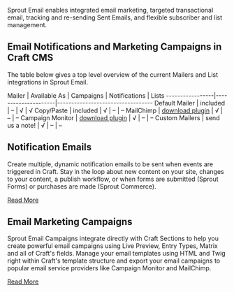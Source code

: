 Sprout Email enables integrated email marketing, targeted transactional email, tracking and re-sending Sent Emails, and flexible subscriber and list management.

## Email Notifications and Marketing Campaigns in Craft CMS

The table below gives a top level overview of the current Mailers and List integrations in Sprout Email. 

  Mailer         | Available As        | Campaigns | Notifications | Lists
-----------------|---------------------|----------------------------------
Default Mailer   | included            | –         | √             | √
Copy/Paste       | included            | √         | –             | –
MailChimp        | [download plugin]({asset:4575:url})     | √         | –             | –
Campaign Monitor | [download plugin]({asset:4576:url})     | √         | –             | –
Custom Mailers   | send us a note!     | √         | –             | –

## Notification Emails

Create multiple, dynamic notification emails to be sent when events are triggered in Craft.  Stay in the loop about new content on your site, changes to your content, a publish workflow, or when forms are submitted (Sprout Forms) or purchases are made (Sprout Commerce). 

[Read More](/craft-plugins/email/docs/notifications/notification-overview)

## Email Marketing Campaigns

Sprout Email Campaigns integrate directly with Craft Sections to help you create powerful email campaigns using Live Preview, Entry Types, Matrix and all of Craft's fields. Manage your email templates using HTML and Twig right within Craft's template structure and export your email campaigns to popular email service providers like Campaign Monitor and MailChimp. 

[Read More](/craft-plugins/email/docs/email-campaigns/campaign-overview)